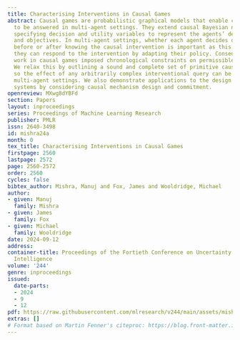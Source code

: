 ```yaml
---
title: Characterising Interventions in Causal Games
abstract: Causal games are probabilistic graphical models that enable causal queries
  to be answered in multi-agent settings. They extend causal Bayesian networks by
  specifying decision and utility variables to represent the agents’ degrees of freedom
  and objectives. In multi-agent settings, whether each agent decides on their policy
  before or after knowing the causal intervention is important as this affects whether
  they can respond to the intervention by adapting their policy. Consequently, previous
  work in causal games imposed chronological constraints on permissible interventions.
  We relax this by outlining a sound and complete set of primitive causal interventions
  so the effect of any arbitrarily complex interventional query can be studied in
  multi-agent settings. We also demonstrate applications to the design of safe AI
  systems by considering causal mechanism design and commitment.
openreview: MXwg8dYBFd
section: Papers
layout: inproceedings
series: Proceedings of Machine Learning Research
publisher: PMLR
issn: 2640-3498
id: mishra24a
month: 0
tex_title: Characterising Interventions in Causal Games
firstpage: 2560
lastpage: 2572
page: 2560-2572
order: 2560
cycles: false
bibtex_author: Mishra, Manuj and Fox, James and Wooldridge, Michael
author:
- given: Manuj
  family: Mishra
- given: James
  family: Fox
- given: Michael
  family: Wooldridge
date: 2024-09-12
address:
container-title: Proceedings of the Fortieth Conference on Uncertainty in Artificial
  Intelligence
volume: '244'
genre: inproceedings
issued:
  date-parts:
  - 2024
  - 9
  - 12
pdf: https://raw.githubusercontent.com/mlresearch/v244/main/assets/mishra24a/mishra24a.pdf
extras: []
# Format based on Martin Fenner's citeproc: https://blog.front-matter.io/posts/citeproc-yaml-for-bibliographies/
---
```

